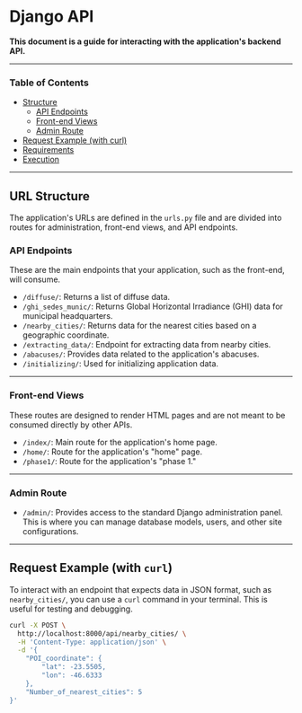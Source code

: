 # Django API

**This document is a guide for interacting with the application's backend API.**

-----

### **Table of Contents**

- [Structure](#url-structure)
    - [API Endpoints](#api-endpoints)
    - [Front-end Views](#front-end-views)
    - [Admin Route](#admin-route)
- [Request Example (with curl)](#request-example-with-curl)
- [Requirements](https://www.google.com/search?q=%23requirements)
- [Execution](https://www.google.com/search?q=%23execution)

-----

## URL Structure

The application's URLs are defined in the `urls.py` file and are divided into routes for administration, front-end views, and API endpoints.

### API Endpoints

These are the main endpoints that your application, such as the front-end, will consume.

  * `/diffuse/`: Returns a list of diffuse data.
  * `/ghi_sedes_munic/`: Returns Global Horizontal Irradiance (GHI) data for municipal headquarters.
  * `/nearby_cities/`: Returns data for the nearest cities based on a geographic coordinate.
  * `/extracting_data/`: Endpoint for extracting data from nearby cities.
  * `/abacuses/`: Provides data related to the application's abacuses.
  * `/initializing/`: Used for initializing application data.

-----

### Front-end Views

These routes are designed to render HTML pages and are not meant to be consumed directly by other APIs.

  * `/index/`: Main route for the application's home page.
  * `/home/`: Route for the application's "home" page.
  * `/phase1/`: Route for the application's "phase 1."

-----

### Admin Route

  * `/admin/`: Provides access to the standard Django administration panel. This is where you can manage database models, users, and other site configurations.

-----

## Request Example (with `curl`)

To interact with an endpoint that expects data in JSON format, such as `nearby_cities/`, you can use a `curl` command in your terminal. This is useful for testing and debugging.

```bash
curl -X POST \
  http://localhost:8000/api/nearby_cities/ \
  -H 'Content-Type: application/json' \
  -d '{
    "POI_coordinate": {
        "lat": -23.5505,
        "lon": -46.6333
    },
    "Number_of_nearest_cities": 5
}'
```